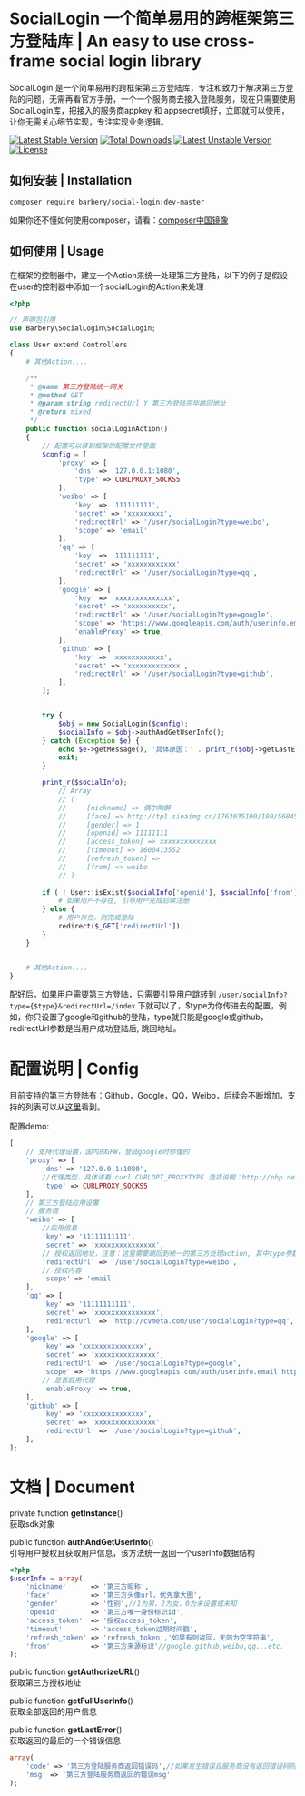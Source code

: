 # SocialLogin 一个简单易用的跨框架第三方登陆库 | An easy to use cross-frame social login library

SocialLogin 是一个简单易用的跨框架第三方登陆库，专注和致力于解决第三方登陆的问题，无需再看官方手册，一个一个服务商去接入登陆服务，现在只需要使用SocialLogin库，把接入的服务商appkey 和 appsecret填好，立即就可以使用，让你无需关心细节实现，专注实现业务逻辑。

[![Latest Stable Version](https://poser.pugx.org/barbery/social-login/v/stable)](https://packagist.org/packages/barbery/social-login) [![Total Downloads](https://poser.pugx.org/barbery/social-login/downloads)](https://packagist.org/packages/barbery/social-login) [![Latest Unstable Version](https://poser.pugx.org/barbery/social-login/v/unstable)](https://packagist.org/packages/barbery/social-login) [![License](https://poser.pugx.org/barbery/social-login/license)](https://packagist.org/packages/barbery/social-login)

## 如何安装 | Installation

```
composer require barbery/social-login:dev-master
```
如果你还不懂如何使用composer，请看：[composer中国镜像](http://www.phpcomposer.com/)


## 如何使用 | Usage

在框架的控制器中，建立一个Action来统一处理第三方登陆，以下的例子是假设在user的控制器中添加一个socialLogin的Action来处理
```php
<?php

// 声明包引用
use Barbery\SocialLogin\SocialLogin;

class User extend Controllers
{
    # 其他Action....

    /**
     * @name 第三方登陆统一网关
     * @method GET
     * @param string redirectUrl Y 第三方登陆完毕跳回地址
     * @return mixed
     */
    public function socialLoginAction()
    {
        // 配置可以移到框架的配置文件里面
        $config = [
            'proxy' => [
                'dns' => '127.0.0.1:1080',
                'type' => CURLPROXY_SOCKS5
            ],
            'weibo' => [
                'key' => '111111111',
                'secret' => 'xxxxxxxxx',
                'redirectUrl' => '/user/socialLogin?type=weibo',
                'scope' => 'email'
            ],
            'qq' => [
                'key' => '111111111',
                'secret' => 'xxxxxxxxxxxx',
                'redirectUrl' => '/user/socialLogin?type=qq',
            ],
            'google' => [
                'key' => 'xxxxxxxxxxxxxx',
                'secret' => 'xxxxxxxxxx',
                'redirectUrl' => '/user/socialLogin?type=google',
                'scope' => 'https://www.googleapis.com/auth/userinfo.email https://www.googleapis.com/auth/userinfo.profile',
                'enableProxy' => true,
            ],
            'github' => [
                'key' => 'xxxxxxxxxxxx',
                'secret' => 'xxxxxxxxxxxxx',
                'redirectUrl' => '/user/socialLogin?type=github',
            ],
        ];


        try {
            $obj = new SocialLogin($config);
            $socialInfo = $obj->authAndGetUserInfo();
        } catch (Exception $e) {
            echo $e->getMessage(), '具体原因：' . print_r($obj->getLastError(), true);
            exit;
        }

        print_r($socialInfo);
            // Array
            // (
            //     [nickname] => 偶尔陶醉
            //     [face] => http://tp1.sinaimg.cn/1763035100/180/5684566873/1
            //     [gender] => 1
            //     [openid] => 11111111
            //     [access_token] => xxxxxxxxxxxxxx
            //     [timeout] => 1600413552
            //     [refresh_token] => 
            //     [from] => weibo
            // )
        
        if ( ! User::isExist($socialInfo['openid'], $socialInfo['from'])) {
            # 如果用户不存在, 引导用户完成后续注册
        } else {
            # 用户存在，则完成登陆
            redirect($_GET['redirectUrl']);
        }
    }


    # 其他Action....
}

```

配好后，如果用户需要第三方登陆，只需要引导用户跳转到
`/user/socialInfo?type={$type}&redirectUrl=/index` 下就可以了，$type为你传进去的配置，例如，你只设置了google和github的登陆，type就只能是google或github，redirectUrl参数是当用户成功登陆后, 跳回地址。


# 配置说明 | Config

目前支持的第三方登陆有：Github，Google，QQ，Weibo，后续会不断增加，支持的列表可以从[这里](https://github.com/Barbery/socialLogin/tree/master/src/sdks/adapter)看到。

配置demo:
```php
[
    // 支持代理设置，国内的GFW，登陆google时你懂的
    'proxy' => [
        'dns' => '127.0.0.1:1080',
        //代理类型，具体请看 curl CURLOPT_PROXYTYPE 选项说明：http://php.net/manual/zh/function.curl-setopt.php 
        'type' => CURLPROXY_SOCKS5
    ],
    // 第三方登陆应用设置
    // 服务商
    'weibo' => [
        //应用信息
        'key' => '11111111111',
        'secret' => 'xxxxxxxxxxxxxxx',
        // 授权返回地址，注意：这里需要跳回到统一的第三方处理action, 其中type参数要和服务商对应不可缺失
        'redirectUrl' => '/user/socialLogin?type=weibo',
        // 授权内容
        'scope' => 'email'
    ],
    'qq' => [
        'key' => '11111111111',
        'secret' => 'xxxxxxxxxxxxxxx',
        'redirectUrl' => 'http://cvmeta.com/user/socialLogin?type=qq',
    ],
    'google' => [
        'key' => 'xxxxxxxxxxxxxxx',
        'secret' => 'xxxxxxxxxxxxxxx',
        'redirectUrl' => '/user/socialLogin?type=google',
        'scope' => 'https://www.googleapis.com/auth/userinfo.email https://www.googleapis.com/auth/userinfo.profile',
        // 是否启用代理
        'enableProxy' => true,
    ],
    'github' => [
        'key' => 'xxxxxxxxxxxxxxx',
        'secret' => 'xxxxxxxxxxxxxxx',
        'redirectUrl' => '/user/socialLogin?type=github',
    ],
];
```



# 文档 | Document

private function **getInstance**()  
获取sdk对象

public function **authAndGetUserInfo**()  
引导用户授权且获取用户信息，该方法统一返回一个userInfo数据结构
```php
<?php
$userInfo = array(
    'nickname'      => '第三方昵称',
    'face'          => '第三方头像url，优先拿大图',
    'gender'        => '性别',//1为男，2为女，0为未设置或未知
    'openid'        => '第三方唯一身份标识id',
    'access_token'  => '授权access_token',
    'timeout'       => 'access_token过期时间戳',
    'refresh_token' => 'refresh_token','如果有则返回，无则为空字符串',
    'from'          => '第三方来源标识'//google,github,weibo,qq...etc.
);
```
public function **getAuthorizeURL**()  
获取第三方授权地址

public function **getFullUserInfo**()  
获取全部返回的用户信息

public function **getLastError**()  
获取返回的最后的一个错误信息
```php
array(
    'code' => '第三方登陆服务商返回错误码',//如果发生错误且服务商没有返回错误码则为-1，没有错为0
    'msg' => '第三方登陆服务商返回的错误msg'
);
```
